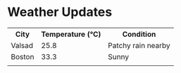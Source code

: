 # Weather Updates

<!-- WEATHER-UPDATE-START -->
<table><tr><th>City</th><th>Temperature (°C)</th><th>Condition</th></tr><tr><td>Valsad</td><td>25.8</td><td>Patchy rain nearby</td></tr><tr><td>Boston</td><td>33.3</td><td>Sunny</td></tr><tr><td></td><td></td><td></td></tr></table>
<!-- WEATHER-UPDATE-END -->
